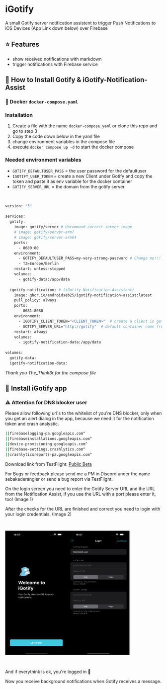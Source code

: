 # iGotify

A small Gotify server notification assistent to trigger Push Notifications to iOS Devices (App Link down below) over Firebase

## ⭐ Features

* show received notifications with markdown
* trigger notifications with Firebase service

## 🔧 How to Install Gotify & iGotify-Notification-Assist

### 🐳 Docker `docker-compose.yaml`

### Installation

1. Create a file with the name `docker-compose.yaml` or clone this repo and go to step 3
2. Copy the code down below in the yaml file
3. change environment variables in the compose file
4. execute `docker compose up -d` to start the docker compose

### Needed environment variables

* `GOTIFY_DEFAULTUSER_PASS` = the user password for the defaultuser
* `IGOTIFY_USER_TOKEN` = create a new Client under Gotify and copy the token and paste it as env variable for the docker container
* `GOTIFY_SERVER_URL` = the domain from the gotify server

&nbsp;

```bash
version: "3"

services:
  gotify:
    image: gotify/server # Uncommand correct server image
    # image: gotify/server-arm7
    # image: gotify/server-arm64
    ports:
      - 8680:80
    environment:
      - GOTIFY_DEFAULTUSER_PASS=my-very-strong-password # Change me!!!!!
      - TZ=Europe/Berlin
    restart: unless-stopped
    volumes:
      - gotify-data:/app/data

  igotify-notification: # (iGotify-Notification-Assistent)
    image: ghcr.io/androidseb25/igotify-notification-assist:latest
    pull_policy: always
    ports:
      - 8681:8080
    environment:
      - IGOTIFY_CLIENT_TOKEN="<CLIENT_TOKEN>"  # create a client in gotify an add here the client token
      - GOTIFY_SERVER_URL="http://gotify"  # default container name from gotify server
    restart: always
    volumes:
      - igotify-notification-data:/app/data

volumes:
  gotify-data:
  igotify-notification-data:
```
*Thank you The_Think3r for the compose file*

## 🔧 Install iGotify app

### ⚠️ Attention for DNS blocker user

Please allow following url's to the whitelist of you're DNS blocker, only when you get an alert dialog in the app, because we need it for the notification token and crash analystic.

```bash
||firebaselogging-pa.googleapis.com^
||firebaseinstallations.googleapis.com^
||device-provisioning.googleapis.com^
||firebase-settings.crashlytics.com^
||crashlyticsreports-pa.googleapis.com^
```

Download link from TestFlight: [Public Beta](https://testflight.apple.com/join/hvYDeyII)

For Bugs or feedback please send me a PM in Discord under the name sebakaderangler or send a bug report via TestFlight.

On the login screen you need to enter the Gotify Server URL and the URL from the Notification Assist, if you use the URL with a port please enter it, too! (Image 1)

After the checks for the URL are finished and correct you need to login with your login credentials. (Image 2)

&nbsp;

<div style="display: flex;">
  <img alt="login_screen_urls" src="https://github.com/androidseb25/iGotify-Notification-Assistent/blob/main/login_screen_1.png" data-canonical-src="https://github.com/androidseb25/iGotify-Notification-Assistent/blob/main/login_screen_1.png" width="200" height="400" />
  <img alt="login_screen_credentials" src="https://github.com/androidseb25/iGotify-Notification-Assistent/blob/main/login_screen_2.png" data-canonical-src="https://github.com/androidseb25/iGotify-Notification-Assistent/blob/main/login_screen_2.png" width="200" height="400" />
</div>

&nbsp;
 
And if everythink is ok, you're logged in 🎉

Now you receive background notifications when Gotify receives a message.
